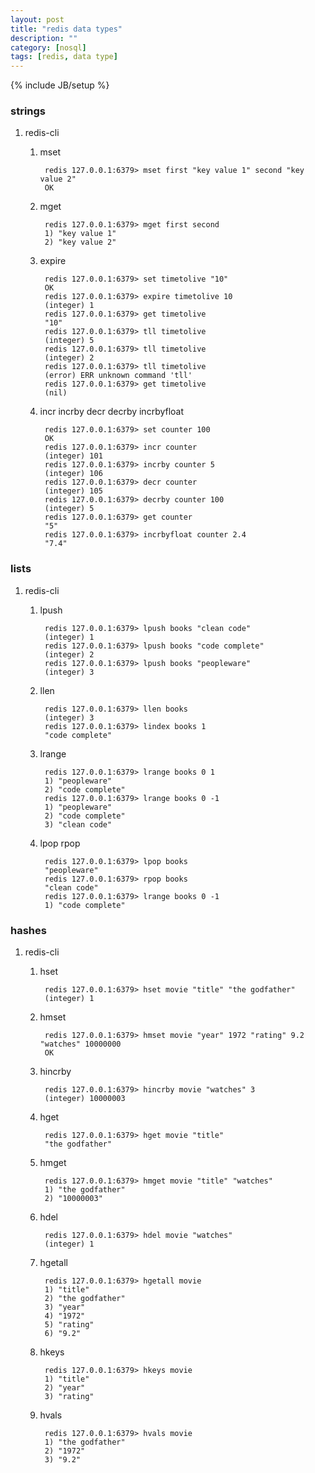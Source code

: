 ```yaml
---
layout: post
title: "redis data types"
description: ""
category: [nosql]
tags: [redis, data type]
---
```

{% include JB/setup %}


### strings

1. redis-cli

    1. mset

            redis 127.0.0.1:6379> mset first "key value 1" second "key value 2"
            OK

    1. mget

            redis 127.0.0.1:6379> mget first second
            1) "key value 1"
            2) "key value 2"

    1. expire

            redis 127.0.0.1:6379> set timetolive "10"
            OK
            redis 127.0.0.1:6379> expire timetolive 10
            (integer) 1
            redis 127.0.0.1:6379> get timetolive
            "10"
            redis 127.0.0.1:6379> tll timetolive
            (integer) 5
            redis 127.0.0.1:6379> tll timetolive
            (integer) 2
            redis 127.0.0.1:6379> tll timetolive
            (error) ERR unknown command 'tll'
            redis 127.0.0.1:6379> get timetolive
            (nil)

    1. incr incrby decr decrby incrbyfloat

            redis 127.0.0.1:6379> set counter 100
            OK
            redis 127.0.0.1:6379> incr counter
            (integer) 101
            redis 127.0.0.1:6379> incrby counter 5
            (integer) 106
            redis 127.0.0.1:6379> decr counter
            (integer) 105
            redis 127.0.0.1:6379> decrby counter 100
            (integer) 5
            redis 127.0.0.1:6379> get counter
            "5"
            redis 127.0.0.1:6379> incrbyfloat counter 2.4
            "7.4"


### lists

1. redis-cli

    1. lpush

            redis 127.0.0.1:6379> lpush books "clean code"
            (integer) 1
            redis 127.0.0.1:6379> lpush books "code complete"
            (integer) 2
            redis 127.0.0.1:6379> lpush books "peopleware"
            (integer) 3

    1. llen

            redis 127.0.0.1:6379> llen books
            (integer) 3
            redis 127.0.0.1:6379> lindex books 1
            "code complete"

    1. lrange

            redis 127.0.0.1:6379> lrange books 0 1
            1) "peopleware"
            2) "code complete"
            redis 127.0.0.1:6379> lrange books 0 -1
            1) "peopleware"
            2) "code complete"
            3) "clean code"

    1. lpop rpop

            redis 127.0.0.1:6379> lpop books
            "peopleware"
            redis 127.0.0.1:6379> rpop books
            "clean code"
            redis 127.0.0.1:6379> lrange books 0 -1
            1) "code complete"

### hashes

1. redis-cli

    1. hset

            redis 127.0.0.1:6379> hset movie "title" "the godfather"
            (integer) 1

    1. hmset
    
            redis 127.0.0.1:6379> hmset movie "year" 1972 "rating" 9.2 "watches" 10000000
            OK

    1. hincrby
    
            redis 127.0.0.1:6379> hincrby movie "watches" 3
            (integer) 10000003
    
    1. hget

            redis 127.0.0.1:6379> hget movie "title"
            "the godfather"

    1. hmget

            redis 127.0.0.1:6379> hmget movie "title" "watches"
            1) "the godfather"
            2) "10000003"
    
    1. hdel

            redis 127.0.0.1:6379> hdel movie "watches"
            (integer) 1

    1. hgetall

            redis 127.0.0.1:6379> hgetall movie
            1) "title"
            2) "the godfather"
            3) "year"
            4) "1972"
            5) "rating"
            6) "9.2"

    1. hkeys

            redis 127.0.0.1:6379> hkeys movie
            1) "title"
            2) "year"
            3) "rating"

    1. hvals

            redis 127.0.0.1:6379> hvals movie
            1) "the godfather"
            2) "1972"
            3) "9.2"
